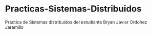 # Practicas-Sistemas-Distribuidos
Práctica de Sistemas distribuidos del estudiante Bryan Javier Ordoñez Jaramillo
